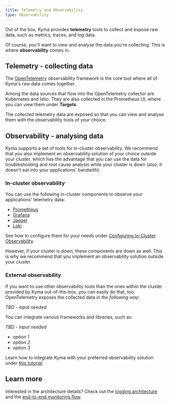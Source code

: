 ```yaml
---
title: Telemetry and Observability
type: Observability
---
```


Out of the box, Kyma provides **telemetry** tools to collect and expose raw data, such as metrics, traces, and log data.

Of course, you'll want to view and analyse the data you're collecting. This is where **observability** comes in. 

## Telemetry - collecting data

The [OpenTelemetry](https://opentelemetry.io/) observability framework is the core tool where all of Kyma's raw data comes together. 

Among the data sources that flow into the OpenTelemetry collector are Kubernetes and Istio. They are also collected in the Prometheus UI, where you can view them under **Targets**.

The collected telemetry data are exposed so that you can view and analyse them with the observability tools of your choice.

## Observability - analysing data

Kyma supports a set of tools for in-cluster observability. 
We recommend that you also implement an observability solution of your choice outside your cluster, which has the advantage that you can use the data for troubleshooting and root cause analysis while your cluster is down (also, it doesn't eat into your applications' bandwith). 

### In-cluster observability

You can use the following in-cluster components to observe your applications' telemetry data:

- [Prometheus](con-tbd)
- [Grafana](con-tbd)
- [Jaeger](con-tracing)
- [Loki](con-logging)

See how to configure them for your needs under [Configuring In-Cluster Observability](link_tbd).

However, if your cluster is down, these components are down as well. This is why we recommend that you implement an observability solution outside your cluster.

### External observability

If you want to use other observability tools than the ones within the cluster provided by Kyma out-of-the-box, you can easily do that, too. 
OpenTelemetry exposes the collected data *in the following way*:

  *TBD - input needed*

You can integrate various frameworks and libraries, such as:

  *TBD - input needed*

- *option 1*
- *option 2*
- *option 3*

Learn how to integrate Kyma with your preferred observability solution under [this tutorial](link-to-topic).

## Learn more

Interested in the architecture details? Check out the [logging architecture](arch-logging) and the [end-to-end monitoring flow](arch-monitoring).